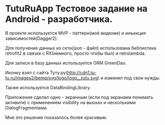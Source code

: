 # TutuRuApp Тестовое задание на Android - разработчика.

В проекте используется MVP - паттерн(моё видение) и инъекция зависимостей(Dagger2).

Для получение данных из сети(json - файл) использована библиотека retrofit2 в связке с RX(немного, просто чтобы был) и retrolambda.

Для записи в базу данных используется ORM GreenDao.

Иконку взял с сайта Туту.ру(http://cdn1.tu-tu.ru/images2/bemp/svg/logo/logo__tutu.svg) и изменил под свои нужды.

Также используется DataBindingLibrary.

Приложение сделал одно - экранным (если под экранами понимать активити) с применением visibility на вьюхах и несколькими DialogFragmentами.

Мне это решение показалось более красивым.
